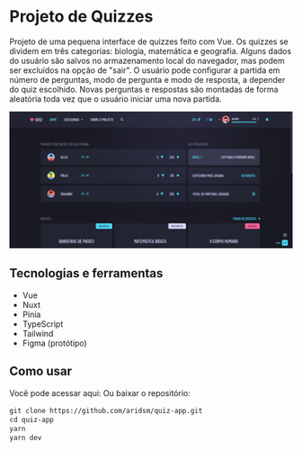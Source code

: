 # Projeto de Quizzes

Projeto de uma pequena interface de quizzes feito com Vue. Os quizzes se dividem em três categorias: biologia, matemática e geografia. Alguns dados do usuário são salvos no armazenamento local do navegador, mas podem ser excluídos na opção de "sair". O usuário pode configurar a partida em número de perguntas, modo de pergunta e modo de resposta, a depender do quiz escolhido. Novas perguntas e respostas são montadas de forma aleatória toda vez que o usuário iniciar uma nova partida.

![página inicial](https://github.com/aridsm/quiz-app/blob/master/static/quiz-app.png)

## Tecnologias e ferramentas

- Vue
- Nuxt
- Pinia
- TypeScript
- Tailwind
- Figma (protótipo)

## Como usar

Você pode acessar aqui:
Ou baixar o repositório:

```
git clone https://github.com/aridsm/quiz-app.git
cd quiz-app
yarn
yarn dev
```
